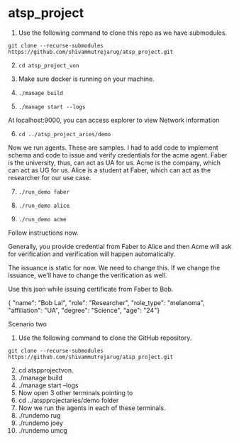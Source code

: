 # atsp_project

1. Use the following command to clone this repo as we have submodules. 

`git clone --recurse-submodules https://github.com/shivammutrejarug/atsp_project.git`

2. `cd atsp_project_von`

3. Make sure docker is running on your machine.

4. `./manage build`

5. `./manage start --logs`

At localhost:9000, you can access explorer to view Network information

6. `cd ../atsp_project_aries/demo`

Now we run agents. These are samples. I had to add code to implement schema and code to issue and verify credentials for the acme agent. Faber is the university, thus, can act as UA for us. Acme is the company, which can act as UG for us. Alice is a student at Faber, which can act as the researcher for our use case. 

7. `./run_demo faber`

8. `./run_demo alice`

9. `./run_demo acme`

Follow instructions now. 

Generally, you provide credential from Faber to Alice and then Acme will ask for verification and verification will happen automatically. 

The issuance is static for now. We need to change this. If we change the issuance, we'll have to change the verification as well. 

Use this json while issuing certificate from Faber to Bob.

{ "name": "Bob Lal", "role": "Researcher",  "role_type": "melanoma",  "affiliation": "UA", "degree": "Science", "age": "24"}

Scenario two

1)  Use the following command to clone the GitHub repository.

`git clone --recurse-submodules https://github.com/shivammutrejarug/atsp_project.git`

2)  cd atspprojectvon.
3) ./manage build
4) ./manage start –logs
5) Now open 3 other terminals pointing to
6) cd ../atspprojectaries/demo folder
7) Now we run the agents in each of these terminals.
8) ./rundemo rug
9) ./rundemo joey
10) ./rundemo umcg

